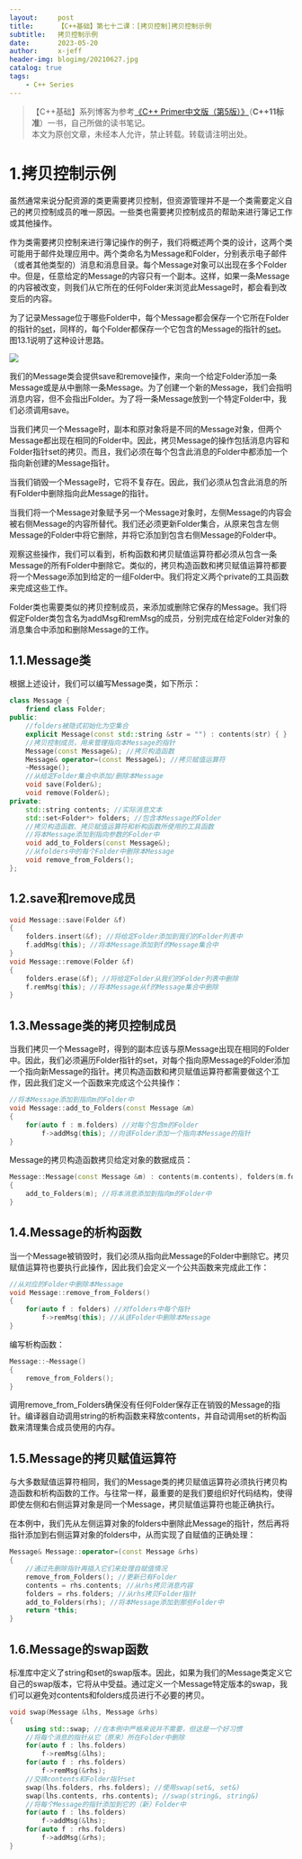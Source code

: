 ```yaml
---
layout:     post
title:      【C++基础】第七十二课：[拷贝控制]拷贝控制示例
subtitle:   拷贝控制示例
date:       2023-05-20
author:     x-jeff
header-img: blogimg/20210627.jpg
catalog: true
tags:
    - C++ Series
---
```

>【C++基础】系列博客为参考[《C++ Primer中文版（第5版）》](https://www.phei.com.cn/module/goods/wssd_content.jsp?bookid=37655)（**C++11标准**）一书，自己所做的读书笔记。  
>本文为原创文章，未经本人允许，禁止转载。转载请注明出处。

# 1.拷贝控制示例

虽然通常来说分配资源的类更需要拷贝控制，但资源管理并不是一个类需要定义自己的拷贝控制成员的唯一原因。一些类也需要拷贝控制成员的帮助来进行簿记工作或其他操作。

作为类需要拷贝控制来进行簿记操作的例子，我们将概述两个类的设计，这两个类可能用于邮件处理应用中。两个类命名为Message和Folder，分别表示电子邮件（或者其他类型的）消息和消息目录。每个Message对象可以出现在多个Folder中。但是，任意给定的Message的内容只有一个副本。这样，如果一条Message的内容被改变，则我们从它所在的任何Folder来浏览此Message时，都会看到改变后的内容。

为了记录Message位于哪些Folder中，每个Message都会保存一个它所在Folder的指针的[set](http://shichaoxin.com/2023/01/15/C++基础-第六十二课-关联容器-使用关联容器/)，同样的，每个Folder都保存一个它包含的Message的指针的[set](http://shichaoxin.com/2023/01/15/C++基础-第六十二课-关联容器-使用关联容器/)。图13.1说明了这种设计思路。

![](https://xjeffblogimg.oss-cn-beijing.aliyuncs.com/BLOGIMG/BlogImage/CPPSeries/Lesson72/72x1.png)

我们的Message类会提供save和remove操作，来向一个给定Folder添加一条Message或是从中删除一条Message。为了创建一个新的Message，我们会指明消息内容，但不会指出Folder。为了将一条Message放到一个特定Folder中，我们必须调用save。

当我们拷贝一个Message时，副本和原对象将是不同的Message对象，但两个Message都出现在相同的Folder中。因此，拷贝Message的操作包括消息内容和Folder指针set的拷贝。而且，我们必须在每个包含此消息的Folder中都添加一个指向新创建的Message指针。

当我们销毁一个Message时，它将不复存在。因此，我们必须从包含此消息的所有Folder中删除指向此Message的指针。

当我们将一个Message对象赋予另一个Message对象时，左侧Message的内容会被右侧Message的内容所替代。我们还必须更新Folder集合，从原来包含左侧Message的Folder中将它删除，并将它添加到包含右侧Message的Folder中。

观察这些操作，我们可以看到，析构函数和拷贝赋值运算符都必须从包含一条Message的所有Folder中删除它。类似的，拷贝构造函数和拷贝赋值运算符都要将一个Message添加到给定的一组Folder中。我们将定义两个private的工具函数来完成这些工作。

Folder类也需要类似的拷贝控制成员，来添加或删除它保存的Message。我们将假定Folder类包含名为addMsg和remMsg的成员，分别完成在给定Folder对象的消息集合中添加和删除Message的工作。

## 1.1.Message类

根据上述设计，我们可以编写Message类，如下所示：

```c++
class Message {
	friend class Folder;
public:
	//folders被隐式初始化为空集合
	explicit Message(const std::string &str = "") : contents(str) { }
	//拷贝控制成员，用来管理指向本Message的指针
	Message(const Message&); //拷贝构造函数
	Message& operator=(const Message&); //拷贝赋值运算符
	~Message();
	//从给定Folder集合中添加/删除本Message
	void save(Folder&);
	void remove(Folder&);
private:
	std::string contents; //实际消息文本
	std::set<Folder*> folders; //包含本Message的Folder
	//拷贝构造函数、拷贝赋值运算符和析构函数所使用的工具函数
	//将本Message添加到指向参数的Folder中
	void add_to_Folders(const Message&);
	//从folders中的每个Folder中删除本Message
	void remove_from_Folders();
};
```

## 1.2.save和remove成员

```c++
void Message::save(Folder &f)
{
	folders.insert(&f); //将给定Folder添加到我们的Folder列表中
	f.addMsg(this); //将本Message添加到f的Message集合中
}
void Message::remove(Folder &f)
{
	folders.erase(&f); //将给定Folder从我们的Folder列表中删除
	f.remMsg(this); //将本Message从f的Message集合中删除
}
```

## 1.3.Message类的拷贝控制成员

当我们拷贝一个Message时，得到的副本应该与原Message出现在相同的Folder中。因此，我们必须遍历Folder指针的set，对每个指向原Message的Folder添加一个指向新Message的指针。拷贝构造函数和拷贝赋值运算符都需要做这个工作，因此我们定义一个函数来完成这个公共操作：

```c++
//将本Message添加到指向m的Folder中
void Message::add_to_Folders(const Message &m)
{
	for(auto f : m.folders) //对每个包含m的Folder
		f->addMsg(this); //向该Folder添加一个指向本Message的指针
}
```

Message的拷贝构造函数拷贝给定对象的数据成员：

```c++
Message::Message(const Message &m) : contents(m.contents), folders(m.folders)
{
	add_to_Folders(m); //将本消息添加到指向m的Folder中
}
```

## 1.4.Message的析构函数

当一个Message被销毁时，我们必须从指向此Message的Folder中删除它。拷贝赋值运算符也要执行此操作，因此我们会定义一个公共函数来完成此工作：

```c++
//从对应的Folder中删除本Message
void Message::remove_from_Folders()
{
	for(auto f : folders) //对folders中每个指针
		f->remMsg(this); //从该Folder中删除本Message
}
```

编写析构函数：

```c++
Message::~Message()
{
	remove_from_Folders();
}
```

调用remove\_from\_Folders确保没有任何Folder保存正在销毁的Message的指针。编译器自动调用string的析构函数来释放contents，并自动调用set的析构函数来清理集合成员使用的内存。

## 1.5.Message的拷贝赋值运算符

与大多数赋值运算符相同，我们的Message类的拷贝赋值运算符必须执行拷贝构造函数和析构函数的工作。与往常一样，最重要的是我们要组织好代码结构，使得即使左侧和右侧运算对象是同一个Message，拷贝赋值运算符也能正确执行。

在本例中，我们先从左侧运算对象的folders中删除此Message的指针，然后再将指针添加到右侧运算对象的folders中，从而实现了自赋值的正确处理：

```c++
Message& Message::operator=(const Message &rhs)
{
	//通过先删除指针再插入它们来处理自赋值情况
	remove_from_Folders(); //更新已有Folder
	contents = rhs.contents; //从rhs拷贝消息内容
	folders = rhs.folders; //从rhs拷贝Folder指针
	add_to_Folders(rhs); //将本Message添加到那些Folder中
	return *this;
}
```

## 1.6.Message的swap函数

标准库中定义了string和set的swap版本。因此，如果为我们的Message类定义它自己的swap版本，它将从中受益。通过定义一个Message特定版本的swap，我们可以避免对contents和folders成员进行不必要的拷贝。

```c++
void swap(Message &lhs, Message &rhs)
{
	using std::swap; //在本例中严格来说并不需要，但这是一个好习惯
	//将每个消息的指针从它（原来）所在Folder中删除
	for(auto f : lhs.folders)
		f->remMsg(&lhs);
	for(auto f : rhs.folders)
		f->remMsg(&rhs);
	//交换contents和Folder指针set
	swap(lhs.folders, rhs.folders); //使用swap(set&, set&)
	swap(lhs.contents, rhs.contents); //swap(string&, string&)
	//将每个Message的指针添加到它的（新）Folder中
	for(auto f : lhs.folders)
		f->addMsg(&lhs);
	for(auto f : rhs.folders)
		f->addMsg(&rhs);
}
```